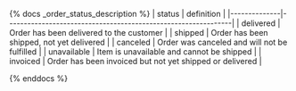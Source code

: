 {% docs _order_status_description %}
| status | definition |
|--------------|---------------------------------------------------------------|
| delivered | Order has been delivered to the customer |
| shipped | Order has been shipped, not yet delivered |
| canceled | Order was canceled and will not be fulfilled |
| unavailable | Item is unavailable and cannot be shipped |
| invoiced | Order has been invoiced but not yet shipped or delivered |

{% enddocs %}
